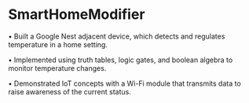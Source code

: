 # SmartHomeModifier

• Built a Google Nest adjacent device, which detects and regulates temperature in a home setting. 

• Implemented using truth tables, logic gates, and boolean algebra to monitor temperature changes.

• Demonstrated IoT concepts with a Wi-Fi module that transmits data to raise awareness of the current status.
